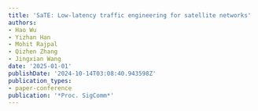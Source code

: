 ```yaml
---
title: 'SaTE: Low-latency traffic engineering for satellite networks'
authors:
- Hao Wu
- Yizhan Han
- Mohit Rajpal
- Qizhen Zhang
- Jingxian Wang
date: '2025-01-01'
publishDate: '2024-10-14T03:08:40.943598Z'
publication_types:
- paper-conference
publication: '*Proc. SigComm*'
---
```

